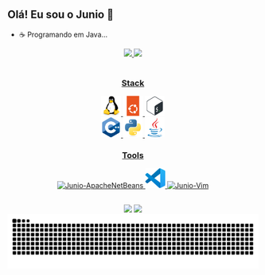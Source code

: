 ## Olá! Eu sou o Junio 👋

- ☕ Programando em Java...


<div align="center">
  <a href="https://github.com/JunioAlexandre">
    <img height="180em" src="https://github-readme-stats.vercel.app/api?username=JunioAlexandre&show_icons=true&theme=tokyonight&include_all_commits=true&count_private=true&cache_seconds=1800"/>
  <img height="180em" src="https://github-readme-stats.vercel.app/api/top-langs/?username=JunioAlexandre&layout=compact&langs_count=16&theme=tokyonight&cache_seconds=1800"/>
<br><br>
<h3>Stack</h3>
  <img alt="Junio-Linux" height="40" width="40" src="https://raw.githubusercontent.com/devicons/devicon/master/icons/linux/linux-original.svg">
  <img alt="Junio-Ubuntu" height="40" width="40" src="https://raw.githubusercontent.com/devicons/devicon/master/icons/ubuntu/ubuntu-original.svg">
  <img alt="Junio-Bash" height="40" width="40" src="https://raw.githubusercontent.com/devicons/devicon/master/icons/bash/bash-original.svg">
    
  <br>
  <img alt="Junio-Cplusplus" height="40" width="40" src="https://raw.githubusercontent.com/devicons/devicon/master/icons/cplusplus/cplusplus-original.svg">
  <img alt="Junio-Python" height="40" width="40" src="https://raw.githubusercontent.com/devicons/devicon/master/icons/python/python-original.svg">
  <img alt="Junio-Java" height="40" width="40" src="https://raw.githubusercontent.com/devicons/devicon/master/icons/java/java-original.svg">
  <h3>Tools</h3>
  <img alt="Junio-ApacheNetBeans" height="40" width="40" src="https://upload.wikimedia.org/wikipedia/commons/9/98/Apache_NetBeans_Logo.svg">
  <img alt="Junio-VsCode" height="40" width="40" src="https://raw.githubusercontent.com/devicons/devicon/master/icons/vscode/vscode-original.svg">
  <img alt="Junio-Vim" height="40" width="40" 
src="https://cdn.jsdelivr.net/gh/devicons/devicon/icons/vim/vim-original.svg">
</div>
    
##
<div align="center">
  <a href="https://instagram.com/junioalexandr" target="_blank"><img src="https://img.shields.io/badge/-Instagram-%23E4405F?style=for-the-badge&logo=instagram&logoColor=white" target="_blank"></a>
  <a href="https://www.linkedin.com/in/junio-alexandre-vivo-nascimento-718534230/" target="_blank"><img src="https://img.shields.io/badge/-LinkedIn-%230077B5?style=for-the-badge&logo=linkedin&logoColor=white" target="_blank"></a>
<div>
<picture align="center">  
  <source media="(prefers-color-scheme: dark)" srcset="https://raw.githubusercontent.com/JunioAlexandre/JunioAlexandre/output/github-contribution-grid-snake-dark.svg">
  <source media="(prefers-color-scheme: light)" srcset="https://raw.githubusercontent.com/JunioAlexandre/JunioAlexandre/output/github-contribution-grid-snake-dark.svg">
  <img align="center" alt="github contribution grid snake animation" src="https://raw.githubusercontent.com/JunioAlexandre/JunioAlexandre/output/github-contribution-grid-snake.svg">
</picture>
